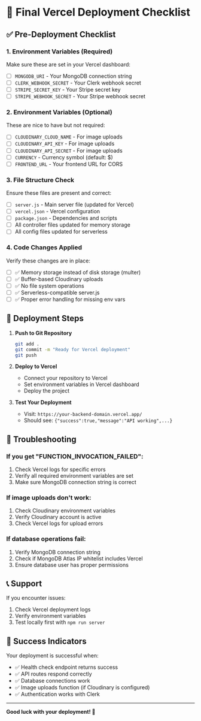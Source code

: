 # 🚀 Final Vercel Deployment Checklist

## ✅ Pre-Deployment Checklist

### 1. Environment Variables (Required)
Make sure these are set in your Vercel dashboard:

- [ ] `MONGODB_URI` - Your MongoDB connection string
- [ ] `CLERK_WEBHOOK_SECRET` - Your Clerk webhook secret
- [ ] `STRIPE_SECRET_KEY` - Your Stripe secret key
- [ ] `STRIPE_WEBHOOK_SECRET` - Your Stripe webhook secret

### 2. Environment Variables (Optional)
These are nice to have but not required:

- [ ] `CLOUDINARY_CLOUD_NAME` - For image uploads
- [ ] `CLOUDINARY_API_KEY` - For image uploads
- [ ] `CLOUDINARY_API_SECRET` - For image uploads
- [ ] `CURRENCY` - Currency symbol (default: $)
- [ ] `FRONTEND_URL` - Your frontend URL for CORS

### 3. File Structure Check
Ensure these files are present and correct:

- [ ] `server.js` - Main server file (updated for Vercel)
- [ ] `vercel.json` - Vercel configuration
- [ ] `package.json` - Dependencies and scripts
- [ ] All controller files updated for memory storage
- [ ] All config files updated for serverless

### 4. Code Changes Applied
Verify these changes are in place:

- [ ] ✅ Memory storage instead of disk storage (multer)
- [ ] ✅ Buffer-based Cloudinary uploads
- [ ] ✅ No file system operations
- [ ] ✅ Serverless-compatible server.js
- [ ] ✅ Proper error handling for missing env vars

## 🚀 Deployment Steps

1. **Push to Git Repository**
   ```bash
   git add .
   git commit -m "Ready for Vercel deployment"
   git push
   ```

2. **Deploy to Vercel**
   - Connect your repository to Vercel
   - Set environment variables in Vercel dashboard
   - Deploy the project

3. **Test Your Deployment**
   - Visit: `https://your-backend-domain.vercel.app/`
   - Should see: `{"success":true,"message":"API working",...}`

## 🔧 Troubleshooting

### If you get "FUNCTION_INVOCATION_FAILED":
1. Check Vercel logs for specific errors
2. Verify all required environment variables are set
3. Make sure MongoDB connection string is correct

### If image uploads don't work:
1. Check Cloudinary environment variables
2. Verify Cloudinary account is active
3. Check Vercel logs for upload errors

### If database operations fail:
1. Verify MongoDB connection string
2. Check if MongoDB Atlas IP whitelist includes Vercel
3. Ensure database user has proper permissions

## 📞 Support

If you encounter issues:
1. Check Vercel deployment logs
2. Verify environment variables
3. Test locally first with `npm run server`

## 🎉 Success Indicators

Your deployment is successful when:
- ✅ Health check endpoint returns success
- ✅ API routes respond correctly
- ✅ Database connections work
- ✅ Image uploads function (if Cloudinary is configured)
- ✅ Authentication works with Clerk

---

**Good luck with your deployment! 🚀**
